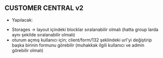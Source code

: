 ## CUSTOMER CENTRAL v2

* Yapılacak:
- Storages -> layout içindeki blocklar sıralanabilir olmalı (hatta group larda aynı şekilde sıralanabilir olmalı)
- oturum açmış kullanıcı için; 
  client/form/132 şeklindeki url'yi değiştirip başka birinin formunu görebilir (muhakkak ilgili kullanıcı ve admin görebilir olmalı)